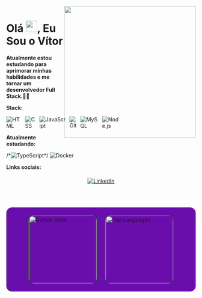 
<img align="right" width="350px" height="350px; margin: 0; padding-top:30px; " src="https://user-images.githubusercontent.com/74038190/219923809-b86dc415-a0c2-4a38-bc88-ad6cf06395a8.gif" />


<h1 align="left">
  Olá <img src="https://media.giphy.com/media/hvRJCLFzcasrR4ia7z/giphy.gif" width="30px">, Eu Sou o Vítor
</h1>

<p><strong>Atualmente estou estudando para aprimorar minhas habilidades e me tornar um desenvolvedor Full Stack.</strong>🚀🚀</p>

<p><strong>Stack:</strong></p>
<div style="display: flex; align-items: center; gap: 20px;">

  <div style="display: flex; gap: 10px;">
    <img src="https://img.shields.io/badge/-HTML-05122A?style=flat&logo=HTML5" alt="HTML"/>
    <img src="https://img.shields.io/badge/-CSS-05122A?style=flat&logo=CSS3&logoColor=157286" alt="CSS"/>
    <img src="https://img.shields.io/badge/-JavaScript-05122A?style=flat&logo=JavaScript" alt="JavaScript"/>
    <img src="https://img.shields.io/badge/-Git-05122A?style=flat&logo=git" alt="Git"/>
    <img src="https://img.shields.io/badge/-MySQL-05122A?style=flat&logo=mysql" alt="MySQL"/>
    <img src="https://img.shields.io/badge/-Node.js-05122A?style=flat&logo=Node.js" alt="Node.js"/>
  </div>
</div>


<p><strong>Atualmente estudando:</strong></p>
<p>
  /*<img src="https://img.shields.io/badge/-TypeScript-05122A?style=flat&logo=TypeScript" alt="TypeScript"/>*/
  <img src="https://img.shields.io/badge/-Docker-05122A?style=flat&logo=docker" alt="Docker"/>
</p>


<p><strong>Links sociais:</strong></p>
<div style="display: flex; justify-content: center; gap: 20px; margin-top: 20px;">
  <a href="https://www.linkedin.com/in/vitor-daniel-44b748293/" target="_blank">
    <img src="https://img.shields.io/badge/LinkedIn-05122A?style=flat&logo=linkedin" alt="LinkedIn"/>
  </a>
</div>

<br><br>
<div style="background-color: #6a0dad; padding: 20px; border-radius: 15px; display: flex; flex-wrap: wrap; gap: 20px; justify-content: center; align-items: center;">
  <a href="https://beacons.ai/Vitor-DBelo" target="_blank" rel="noopener noreferrer" style="text-decoration: none;">
    <img 
      height="180" 
      src="https://github-readme-stats.vercel.app/api?username=Vitor-DBelo&show_icons=true&theme=dark&include_all_commits=true&count_private=true"
      style="border-radius: 15px; border: 2px solid #3c4347;" 
      alt="GitHub Stats" 
    />
  </a>
  <a href="https://beacons.ai/Vitor-DBelo" target="_blank" rel="noopener noreferrer" style="text-decoration: none;">
    <img 
      height="180" 
      src="https://github-readme-stats.vercel.app/api/top-langs/?username=Vitor-DBelo&layout=compact&langs_count=16&theme=dark"
      style="border-radius: 15px; border: 2px solid #3c4347;" 
      alt="Top Languages" 
    />
  </a>
</div>





